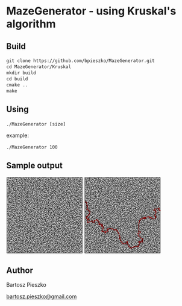 # MazeGenerator - using Kruskal's algorithm

## Build
```
git clone https://github.com/bpieszko/MazeGenerator.git
cd MazeGenerator/Kruskal
mkdir build
cd build
cmake ..
make
```

## Using
```
./MazeGenerator [size]
```
example:
```
./MazeGenerator 100
```

## Sample output
![Broken path to image](examples/generated.jpg)
![Broken path to image](examples/generated2.jpg)

## Author
Bartosz Pieszko

bartosz.pieszko@gmail.com
